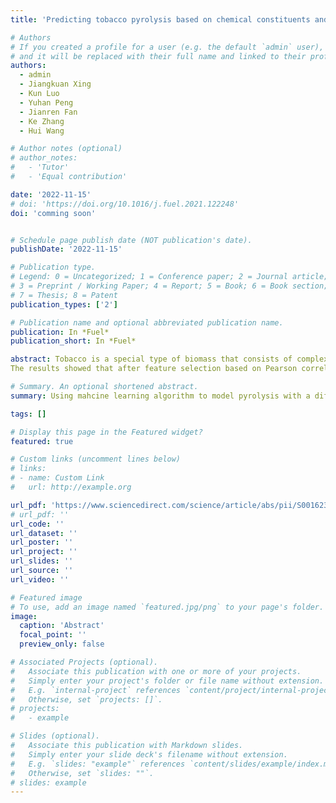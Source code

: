```yaml
---
title: 'Predicting tobacco pyrolysis based on chemical constituents and heating conditions using machine learning approaches'

# Authors
# If you created a profile for a user (e.g. the default `admin` user), write the username (folder name) here
# and it will be replaced with their full name and linked to their profile.
authors:
  - admin
  - Jiangkuan Xing
  - Kun Luo
  - Yuhan Peng
  - Jianren Fan
  - Ke Zhang
  - Hui Wang

# Author notes (optional)
# author_notes:
#   - 'Tutor'
#   - 'Equal contribution'

date: '2022-11-15'
# doi: 'https://doi.org/10.1016/j.fuel.2021.122248'
doi: 'comming soon'


# Schedule page publish date (NOT publication's date).
publishDate: '2022-11-15'

# Publication type.
# Legend: 0 = Uncategorized; 1 = Conference paper; 2 = Journal article;
# 3 = Preprint / Working Paper; 4 = Report; 5 = Book; 6 = Book section;
# 7 = Thesis; 8 = Patent
publication_types: ['2']

# Publication name and optional abbreviated publication name.
publication: In *Fuel*
publication_short: In *Fuel*

abstract: Tobacco is a special type of biomass that consists of complex chemical constituents. Currently, only global kinetic models have been developed for tobacco pyrolysis, but accurate kinetics considering the effects of the complex chemical constituents and heating conditions have not been well established. To this end, a general tobacco pyrolysis model was developed based on the complex chemical constituents and heating conditions using machine learning approaches.Specifically, chemical analysis and thermogravimetric analysis (TGA) of 49 tobacco samples under a wide range of heating rates were first conducted by experiments and then used to construct a database for the model development. Subsequently, the constructed database was divided into seen and unseen data-sets for the model development and evaluation.General pyrolysis models for single/multiple heating rates were developed from the seen data-set using an advanced machine learning approach, the Extremely Randomized Trees (Extra-Trees, ET).The performances of models were further evaluated on the unseen data-set through comparisons with the experimental data.
The results showed that after feature selection based on Pearson correlation coefficient and hyper-parameters optimization, the trained models could accurately reproduce the tobacco pyrolysis behaviour on the unseen data with $R^2>0.967$ based on a single heating rate and with $R^2>0.974$ based on all heating rates.In addition, the predicted derivative thermogravimetry (DTG) profiles were integrated to obtain the TGA profiles, and the results agreed very well with the experimental data ($R^2>0.99$)

# Summary. An optional shortened abstract.
summary: Using mahcine learning algorithm to model pyrolysis with a differential layer for imporving accuracy of model.

tags: []

# Display this page in the Featured widget?
featured: true

# Custom links (uncomment lines below)
# links:
# - name: Custom Link
#   url: http://example.org

url_pdf: 'https://www.sciencedirect.com/science/article/abs/pii/S0016236120303422?via%3Dihub'
# url_pdf: ''
url_code: ''
url_dataset: ''
url_poster: ''
url_project: ''
url_slides: ''
url_source: ''
url_video: ''

# Featured image
# To use, add an image named `featured.jpg/png` to your page's folder.
image:
  caption: 'Abstract'
  focal_point: ''
  preview_only: false

# Associated Projects (optional).
#   Associate this publication with one or more of your projects.
#   Simply enter your project's folder or file name without extension.
#   E.g. `internal-project` references `content/project/internal-project/index.md`.
#   Otherwise, set `projects: []`.
# projects:
#   - example

# Slides (optional).
#   Associate this publication with Markdown slides.
#   Simply enter your slide deck's filename without extension.
#   E.g. `slides: "example"` references `content/slides/example/index.md`.
#   Otherwise, set `slides: ""`.
# slides: example
---
```


<!-- {{% callout note %}}
Click the _Cite_ button above to demo the feature to enable visitors to import publication metadata into their reference management software.
{{% /callout %}}

{{% callout note %}}
Create your slides in Markdown - click the _Slides_ button to check out the example.
{{% /callout %}}

Supplementary notes can be added here, including [code, math, and images](https://wowchemy.com/docs/writing-markdown-latex/). -->
